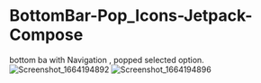 # BottomBar-Pop_Icons-Jetpack-Compose
bottom ba with Navigation , popped selected option.
![Screenshot_1664194892](https://user-images.githubusercontent.com/48755981/192274857-55d26291-a265-4eee-92d0-c536e715b0ed.png)
![Screenshot_1664194896](https://user-images.githubusercontent.com/48755981/192274896-3c8e0625-cddd-44c2-bcb2-4842443c905e.png)

